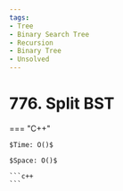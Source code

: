 ```yaml
---
tags:
- Tree
- Binary Search Tree
- Recursion
- Binary Tree
- Unsolved
---
```



# 776. Split BST

=== "C++"

    $Time: O()$

    $Space: O()$

    ```c++
    ```
